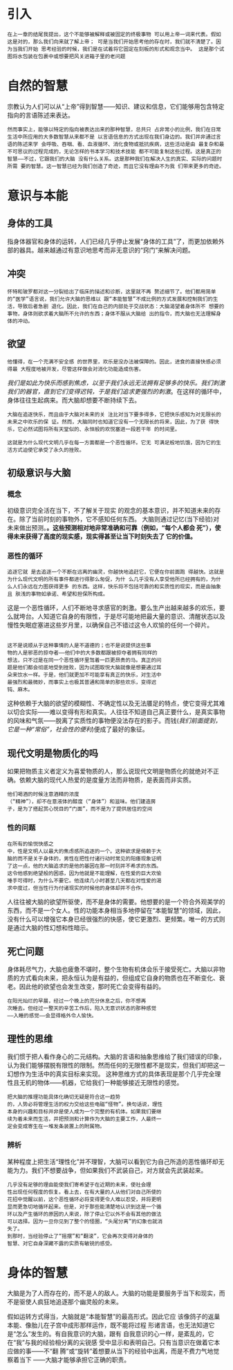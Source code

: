 # 引入
```
在上⼀章的结尾我提出，这个不能够被解释或被固定的终极事物 可以⽤上帝⼀词来代表。假如这是对的，那么我们向来就了解上帝； 可是当我们开始思考他的存在时，我们就不清楚了。因为当我们开始 思考经验的时候，我们是在试着将它固定在刻板的形式和观念当中。 这是那个试图将⽔包装在包裹中或想要把⻛关进箱⼦⾥的⽼问题
```
# 自然的智慧
宗教认为人们可以从“上帝”得到智慧——知识、建议和信息，它们能够用包含特定指向的言语陈述来表达。
```
然⽽事实上，能够以特定的指向被表达出来的那种智慧，总共只 占⾮常⼩的⽐例，我们在⽇常⽣活中所应⽤的⼤多数智慧从来都不是 以⾔语信息的⽅式出现在我们⾝边的。我们并⾮通过⾔语的陈述来学 会呼吸、吞咽、看、⾎液循环、消化⾷物或抵抗疾病，这些活动是由 最复杂和最不可思议的过程完成的，⽆论怎样的书本学习和技术技能 都不可能复制这些过程。这是真正的智慧——不过，它跟我们的⼤脑 没有什么关系。这是那种我们在解决⼈⽣的真实、实际的问题时所需 要的智慧。这⼀智慧已经为我们创造了奇迹，⽽且它没有理由不为我 们带来更多的奇迹。
```
# 意识与本能
## 身体的工具
指身体器官和身体的运转，人们已经几乎停止发展“身体的工具”了，而更加依赖外部的器具。越来越通过有意识地思考而非无意识的“窍门”来解决问题。
## 冲突
```
怀特和玻罗都对这⼀分裂给出了临床的描述和诊断，这⾥就不再 赘述细节了。他们都⽤简单的“医学”语⾔说，我们允许⼤脑的思维以 跟“本能智慧”不成⽐例的⽅式发展和控制我们的⽣活，导致后者急剧 退化。因此，我们在⾃⼰的内部处于交战状态：⼤脑渴望着⾝体所不 想要的事物，⾝体则欲求着⼤脑所不允许的东⻄；⾝体不服从⼤脑给 出的指令，⽽⼤脑也⽆法理解⾝体的冲动。
```
## 欲望
```
他懂得，在⼀个充满不安全感 的世界⾥，欢乐是没办法被保障的。因此，进⾷的直接快感必须得最 ⼤程度地被开发，尽管这样做会对消化功能造成伤害。
```
*我们是如此为快乐而感到焦虑，以至于我们永远无法拥有足够多的快乐。我们刺激我们的器官，直到它们变得迟钝，于是我们追求更强烈的刺激*。在这样的循环中，身体往往生起病来。而大脑却想要不断持续下去。
```
⼤脑在追逐快乐，⽽且由于⼤脑对未来的关 注⽐对当下要多得多，它把快乐感知为对⽆限⻓的未来之中欢乐的保 证。然⽽，⼤脑同时也知道它没有⼀个⽆限⻓的将来，因此，为了获 得快乐，它必然试图将所有天堂似的、永恒般的欢悦塞进⼀段若⼲年 的时间⾥。

这就是为什么现代⽂明⼏乎在每⼀⽅⾯都是⼀个恶性循环。它⽆ 可满⾜般地饥饿，因为它的⽣活⽅式迫使它承受了永久的挫败。
```
## 初级意识与大脑
### 概念
初级意识完全活在当下，不了解关于现实 的观念的基本意识，并不知道未来的存在。除了当前时刻的事物外，它不感知任何东西。
大脑则通过记忆(当下经验)对未来做出预测。**。这些预测相对地⾮常准确和可靠（例如，“每个⼈都会 死”），使得未来获得了⾼度的现实感，现实得甚⾄让当下时刻失去了 它的价值。**
### 恶性的循环
```
追逐它就 是去追逐⼀个不断在远离的幽灵，你越快地追赶它，它便在你前⾯跑 得越快。这就是为什么现代⽂明的所有事件都进⾏得那么匆促，为什 么⼏乎没有⼈享受他所已经拥有的，为什么⼈们永远在⼒图获得更多 的东⻄。这样，快乐将不包括可靠的和实质性的现实，⽽是由抽象且 肤浅的事物如承诺、希望和担保所构成。
```
这是一个恶性循环，人们不断地寻求感官的刺激。要么生产出越来越多的欢乐，要么就垮台。人知道它自身的有限性，于是尽可能地把最大量的意识、清醒状态以及慢性失眠症塞进这些岁月里，以确保自己不错过这令人欢愉的任何一个碎片。
```

这不是说顺从于这种事情的⼈是不道德的；也不是说提供这些事
物的⼈是邪恶的掠夺者——他们中的⼤多数都跟被掠夺者拥有同样的
想法，只不过是在同⼀个恶性循环⾥驾着⼀匹更昂贵的⻢。真正的问
题是他们都会彻底地受到挫败，因为试图取悦⼤脑就像是想要通过⽿
朵来饮⽔⼀样。于是，他们就更加不可能享有真正的快乐，对⽣活中
最强烈和最微妙，⽽事实上也极其普通和简单的那些欢乐，变得迟
钝、⿇⽊。
```
这种依赖于大脑的欲望的模糊性、不确定性以及无法餍⾜的特点，使它变得尤其难以切合实际——难以变得有形和真实。人往往不知道自己真正要什么，是真实事物的风味和气氛——脱离了实质性的事物便没法存在的影子。而钱(*我们前面提到，它是一种“常俗”，社会性的便利*)便成了最好的象征。
## 现代文明是物质化的吗
如果把物质主义者定义为喜爱物质的人，那么说现代文明是物质化的就绝对不正确。依赖大脑的现代人热爱的是度量方法而非物质，是表面而非实质。
```
他们喝酒的时候注意酒精的浓度
（“精神”），却不在意液体的醇度（“⾝体”）和滋味。他们建造房
⼦，是为了搭起赏⼼悦⽬的“门⾯”，⽽不是为了提供居住的空间
```
### 性的问题
```
在所有的愉悦快感之
中，性是⽂明⼈以最⼤的焦虑感所追逐的⼀个。这种欲求是倚赖于⼤
脑的⽽不是关于⾝体的，男性在把性付诸⾏动时常⻅的阳痿现象证明
了这⼀点，他的⼤脑追求的是他的基因在那⼀时刻并不希求的东⻄。
这令他感到绝望般的困惑，因为他就是不能理解，在性爱的巨⼤欢愉
唾⼿可得时，为什么不要它。他连续⼏⼩时甚⾄⼏天都在对性爱的渴
求中度过，但当性⾏为付诸现实的时候他的⾝体却并不合作。
```
人往往被大脑的欲望所驱使，而不是身体的需要。他想要的是一个符合外观美学的东西，而不是一个女人。性的功能本身相当多地停留在“本能智慧”的领域，因此，没有什么可以增强它本身已经很强烈的快感，使它更激烈、更频繁。唯一的方式则是通过大脑的性幻想和性暗示。
## 死亡问题
身体耗尽气力，大脑也疲惫不堪时，整个生物有机体会乐于接受死亡。大脑以非物质的方式看向未来，把永恒认为是有益的，但组成它自身的物质也在不断变化、衰老。因此他的欲望也会发生改变，那时死亡会变得有益的。
```
在阳光灿烂的早晨，经过⼀个晚上的充分休息之后，你不想再
次睡去。但经过⼀整天的⾟苦⼯作后，陷⼊⽆意识状态的那种感觉
——⼊睡的感觉——会显得格外令⼈愉快。
```
## 理性的思维
我们惯于把人看作身心的二元结构。大脑的言语和抽象思维给了我们错误的印象，认为我们能够摆脱有限性的限制。然而任何的无限性都不是现实，但我们却把这一幻想作为生活中的真实目标来实现。
这种思维⽅式的具体表现是那个⼏乎完全理性且⽆机的物体——机器，它给我们⼀种能够接近⽆限性的感觉。
```
把⼤脑的推理功能具体化确切⽆疑是符合这⼀趋势
的，⼈势必将管理⽣活的权⼒交给这些电磁“怪物”。换句话说，理性
本⾝的兴趣和⽬标并⾮是使⼈成为⼀个完整的有机体。如果我们要继
续为着未来⽽⽣活，并把预测和计算作为⼤脑的主要⼯作，⼈最终⼀
定会变成寄⽣在⼀堆发条装置上的附属物。
```
### 辨析
某种程度上把生活“理性化”并不理智，大脑可以看到它为自己所造的恶性循环却无能为力。我们不想要战争，但如果我们不武装自己，对方就会先武装起来。
```
⼏乎没有⾜够的理由能使我们寄希望于在近期的未来，使社会理
性出现任何程度的恢复。看上去，在有⼤量的⼈从他们对⾃⼰所使的
花招中觉醒以前，这个恶性循环必将变得更令⼈难以忍受，并将更明
显⽽更急切地循环起来。但是，对于那些能清楚地认识到这是⼀个循
环以及产⽣循环的原因的⼈来说，除了停⽌它以外不会有其他的做法
可以选择。因为⼀旦你⻅到了整个的怪圈，“头尾分离”的幻象也就消
失了。
到那时，当经验停⽌了“摇摆”和“翻滚”，它会再次变得对⾝体的
智慧、对它⾃⾝深藏不露的实质有敏锐的感受。
```
# 身体的智慧
大脑是为了人而存在的，而不是人的敌人。大脑的功能是要服务于当下和现实，而不是驱使人疯狂地追逐那个幽灵般的未来。

假如运转⽅式得当，⼤脑就是“本能智慧”的最⾼形式。因此它应
该像鸽⼦的返巢本能、像胎⼉在⼦宫中成形那样运作，既不能将过程
形诸⾔语，也⽆法知道它是“怎么”发⽣的。有⾃我意识的⼤脑，跟有
⾃我意识的⼼⼀样，是紊乱的，它在“我”与我的经验相分离的尖锐感
受中显⽰和表明⾃⼰。只有当意识在做着它本应做的事——不“翻
腾”或“旋转”着想要从当下的经验中出离，⽽是不费⼒⽓地觉察着当下
——⼤脑才能够承担它正确的职责。